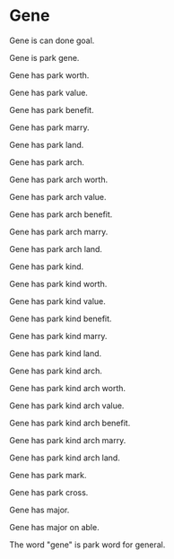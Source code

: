 # Gene

Gene is can done goal.

Gene is park gene.

Gene has park worth.

Gene has park value.

Gene has park benefit.

Gene has park marry.

Gene has park land.

Gene has park arch.

Gene has park arch worth.

Gene has park arch value.

Gene has park arch benefit.

Gene has park arch marry.

Gene has park arch land.

Gene has park kind.

Gene has park kind worth.

Gene has park kind value.

Gene has park kind benefit.

Gene has park kind marry.

Gene has park kind land.

Gene has park kind arch.

Gene has park kind arch worth.

Gene has park kind arch value.

Gene has park kind arch benefit.

Gene has park kind arch marry.

Gene has park kind arch land.

Gene has park mark.

Gene has park cross.

Gene has major.

Gene has major on able.

The word "gene" is park word for general.